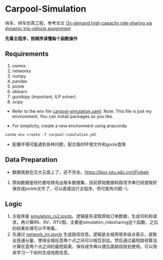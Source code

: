 # Carpool-Simulation
快车、拼车仿真工程，参考论文 [On-demand high-capacity ride-sharing via dynamic trip-vehicle assignment](http://www.alonsomora.com/docs/17-alonsomora-ridesharing-pnas-supplemental.pdf)

**先看主程序，按顺序读懂每个函数操作**

## Requirements
1. osmnx
2. networkx
3. numpy
4. pandas
5. pickle
6. sklearn
7. gurobipy (important, ILP solver)
8. scipy

- Refer to the env file [carpool-simulation.yaml](https://github.com/JiahuiSun/Carpool-Simulation/blob/master/carpool-simulation.yaml). Note: This file is just my environment. You can install packages as you like.

- For simplicity, create a new environment using anaconda

```
conda env create -f carpool-simulation.yml
```

- 配置环境可能遇到各种问题，配合我的环境文件和goole食用

## Data Preparation
- 数据我放在交大云盘上了，还不完全。https://jbox.sjtu.edu.cn/l/Foibeb
1. 原始数据是纽约曼哈顿岛出租车数据集，目前原始数据和路径字典已经提取好保存成pickle文件了，可以直接运行主程序，但可能有问题:-)。

## Logic
1. 主程序是 [simulation_rs2.ipynb]()。逻辑是先读取原始订单数据，生成司机和请求，再计算RR、RV、RTV图。主要是simulation_ridesharing这个函数，之后的结果处理可以不用看。
2. 先通过 [network_int.ipynb]() 生成路径信息。逻辑是全城用很多结点表示，提取全连通分量，使得全城任意两个点之间可以相互到达。然后通过最短路径算法计算任意两个点之间的最短距离，保存成字典以便后面路径规划使用。可以用来学习一下如何生成地图信息。
